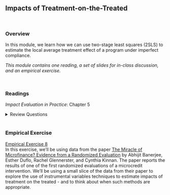 ## Impacts of Treatment-on-the-Treated

<br>

### Overview  
In this module, we learn how we can use two-stage least squares (2SLS) to estimate the local average treatment effect of a program under imperfect compliance.  

_This module contains one reading, a set of slides for in-class discussion, and an empirical exercise._

<br>

### Readings

_Impact Evaluation in Practice_:  Chapter 5

<details><summary>Review Questions</summary>
  <br>
  <ol>
    <li>What is an intent-to-treat estimate, and how does it differ from an estimate of the impact of treatment-on-the-treated?</li>
    <li>What is a local average treatment effect?</li>
    <li>What does imperfect compliance mean?  Who are the compliers?  Other than the compliers, what other groups might we expect to find in our impact evaluation sample?</li>
    <li>How can we construct an estimate of the impact of treatment-on-the-treated?</li>
    <li>What is randomized promotion?  What three conditions must be satisfied for the randomized promotion approach to provide a valid estimate of program impacts?</li>
  </ol>
</details>

<br>



### Empirical Exercise
[Empirical Exercise 8](https://pjakiela.github.io/ECON379/exercises/E8-TOT.html)  
In this exercise, we’ll be using data from the paper [The Miracle of Microfinance? Evidence from a Randomized Evaluation](https://www.jstor.org/stable/43189512?seq=1) by Abhijit Banerjee, Esther Duflo, Rachel Glennerster, and Cynthia Kinnan. The paper reports the results of one of the first randomized evaluations of a microcredit intervention. We’ll be using a small slice of the data from their paper to explore the use of instrumental variables techniques to estimate impacts of treatment on the treated - and to think about when such methods are appropriate.

<br>
